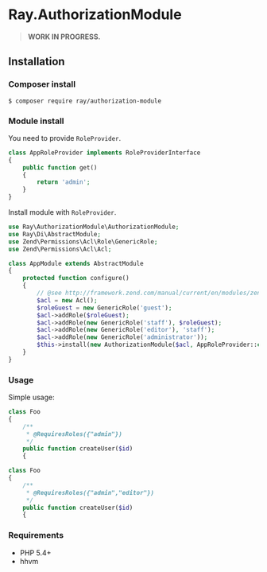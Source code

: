 # Ray.AuthorizationModule

> **WORK IN PROGRESS.**

## Installation

### Composer install

    $ composer require ray/authorization-module
 
### Module install

You need to provide `RoleProvider`.

```php
class AppRoleProvider implements RoleProviderInterface
{
    public function get()
    {
        return 'admin';
    }
}
```

Install module with `RoleProvider`.

```php
use Ray\AuthorizationModule\AuthorizationModule;
use Ray\Di\AbstractModule;
use Zend\Permissions\Acl\Role\GenericRole;
use Zend\Permissions\Acl\Acl;

class AppModule extends AbstractModule
{
    protected function configure()
    {
        // @see http://framework.zend.com/manual/current/en/modules/zend.permissions.acl.intro.html
        $acl = new Acl();
        $roleGuest = new GenericRole('guest');
        $acl->addRole($roleGuest);
        $acl->addRole(new GenericRole('staff'), $roleGuest);
        $acl->addRole(new GenericRole('editor'), 'staff');
        $acl->addRole(new GenericRole('administrator'));
        $this->install(new AuthorizationModule($acl, AppRoleProvider::class));
    }
}
```

### Usage

Simple usage:

```php
class Foo
{
    /**
     * @RequiresRoles({"admin"})
     */
    public function createUser($id)
    {
```

```php
class Foo
{
    /**
     * @RequiresRoles({"admin","editor"})
     */
    public function createUser($id)
    {
```

 
### Requirements

 * PHP 5.4+
 * hhvm

